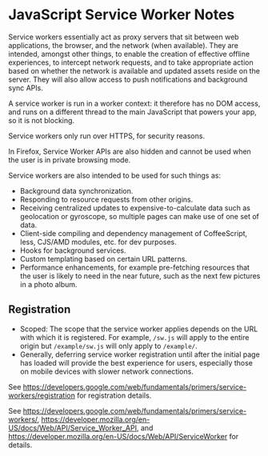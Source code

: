 # JavaScript Service Worker Notes

Service workers essentially act as proxy servers that sit between web
applications, the browser, and the network (when available).  They are intended,
amongst other things, to enable the creation of effective offline experiences,
to intercept network requests, and to take appropriate action based on whether
the network is available and updated assets reside on the server.  They will
also allow access to push notifications and background sync APIs.

A service worker is run in a worker context: it therefore has no DOM access, and
runs on a different thread to the main JavaScript that powers your app, so it is
not blocking.

Service workers only run over HTTPS, for security reasons.

In Firefox, Service Worker APIs are also hidden and cannot be used when the user
is in private browsing mode.

Service workers are also intended to be used for such things as:

- Background data synchronization.
- Responding to resource requests from other origins.
- Receiving centralized updates to expensive-to-calculate data such as geolocation
  or gyroscope, so multiple pages can make use of one set of data.
- Client-side compiling and dependency management of CoffeeScript, less, CJS/AMD
  modules, etc. for dev purposes.
- Hooks for background services.
- Custom templating based on certain URL patterns.
- Performance enhancements, for example pre-fetching resources that the user is
  likely to need in the near future, such as the next few pictures in a photo
  album.

## Registration

- Scoped: The scope that the service worker applies depends on the URL with which
  it is registered. For example, `/sw.js` will apply to the entire origin but
  `/example/sw.js` will only apply to `/example/`.
- Generally, deferring service worker registration until after the initial page
  has loaded will provide the best experience for users, especially those on
  mobile devices with slower network connections.

See https://developers.google.com/web/fundamentals/primers/service-workers/registration
for registration details.

See https://developers.google.com/web/fundamentals/primers/service-workers/, 
https://developer.mozilla.org/en-US/docs/Web/API/Service_Worker_API, and
https://developer.mozilla.org/en-US/docs/Web/API/ServiceWorker for details.
